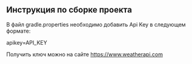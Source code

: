## Инструкция по сборке проекта

В файл gradle.properties необходимо добавить Api Key в следующем формате:

apikey=API_KEY

Получить ключ можно на сайте https://www.weatherapi.com